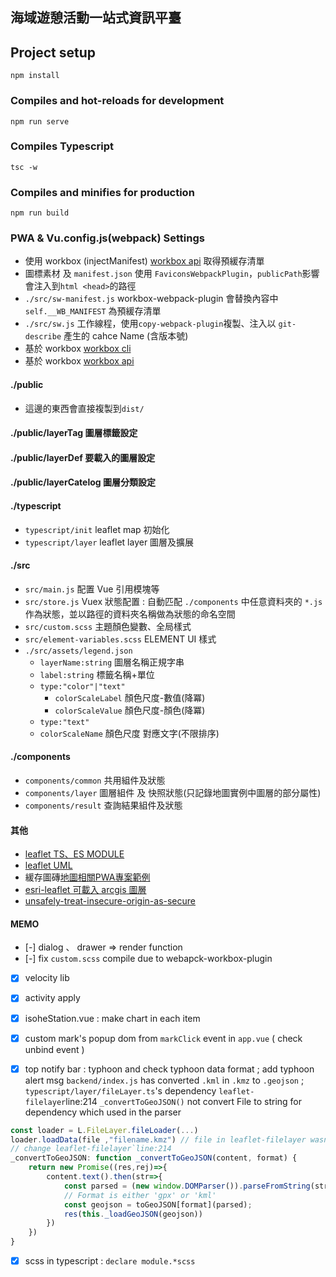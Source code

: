 ## 海域遊憩活動一站式資訊平臺

## Project setup
```
npm install
```

### Compiles and hot-reloads for development
```
npm run serve
```

### Compiles Typescript
```
tsc -w
```

### Compiles and minifies for production
```
npm run build
```

### PWA & Vu.config.js(webpack) Settings
* 使用 workbox (injectManifest) [workbox api](https://developers.google.com/web/tools/workbox/modules/workbox-webpack-plugin) 取得預緩存清單
* 圖標素材 及 `manifest.json` 使用 `FaviconsWebpackPlugin`，`publicPath`影響會注入到`html <head>`的路徑
* `./src/sw-manifest.js` workbox-webpack-plugin 會替換內容中 `self.__WB_MANIFEST` 為預緩存清單
* `./src/sw.js` 工作線程，使用`copy-webpack-plugin`複製、注入以 `git-describe` 產生的 cahce Name (含版本號)
* 基於 workbox [workbox cli](https://letswrite.tw/pwa-workbox-cli/)
* 基於 workbox [workbox api](https://developers.google.com/web/tools/workbox/modules/workbox-webpack-plugin)


#### ./public
* 這邊的東西會直接複製到`dist/`
#### ./public/layerTag 圖層標籤設定
#### ./public/layerDef 要載入的圖層設定
#### ./public/layerCatelog 圖層分類設定

#### ./typescript
* `typescript/init` leaflet map 初始化 
* `typescript/layer` leaflet layer 圖層及擴展

#### ./src
* `src/main.js` 配置 Vue 引用模塊等
* `src/store.js` Vuex 狀態配置 : 自動匹配 `./components` 中任意資料夾的 `*.js` 作為狀態，並以路徑的資料夾名稱做為狀態的命名空間
* `src/custom.scss` 主題顏色變數、全局樣式
* `src/element-variables.scss` ELEMENT UI 樣式
* `./src/assets/legend.json`
    * `layerName:string` 圖層名稱正規字串
    * `label:string` 標籤名稱+單位
    * `type:"color"|"text"`
        * `colorScaleLabel` 顏色尺度-數值(降冪)
        * `colorScaleValue` 顏色尺度-顏色(降冪)
    * `type:"text"`
    * `colorScaleName` 顏色尺度 對應文字(不限排序)

#### ./components
* `components/common` 共用組件及狀態
* `components/layer` 圖層組件 及 快照狀態(只記錄地圖實例中圖層的部分屬性)
* `components/result` 查詢結果組件及狀態

#### 其他
* [leaflet TS、ES MODULE](https://cli.vuejs.org/config/)
* [leaflet UML](https://leafletjs.com/examples/extending/class-diagram.html)
* 緩存圖磚[地圖相關PWA專案範例](https://github.com/reyemtm/pwa-maps)
* [esri-leaflet 可載入 arcgis 圖層](http://esri.github.io/esri-leaflet)
* [unsafely-treat-insecure-origin-as-secure](https://stackoverflow.com/questions/40696280/unsafely-treat-insecure-origin-as-secure-flag-is-not-working-on-chrome)

#### MEMO
- [-] dialog 、 drawer => render function
- [-] fix `custom.scss` compile due to webapck-workbox-plugin  
- [X] velocity lib
- [X] activity apply
- [X] isoheStation.vue : make chart in each item
- [X] custom mark's popup dom from `markClick` event in `app.vue` ( check unbind event )

- [X] top notify bar : typhoon and check typhoon data format ; add typhoon alert msg `backend/index.js` has converted `.kml` in `.kmz` to `.geojson` ; `typescript/layer/fileLayer.ts`'s dependency `leaflet-filelayer`line:214 `_convertToGeoJSON()` not convert File to string for dependency which used in the parser
``` js
const loader = L.FileLayer.fileLoader(...)
loader.loadData(file ,"filename.kmz") // file in leaflet-filelayer wasn't converted string
// change leaflet-filelayer`line:214
_convertToGeoJSON: function _convertToGeoJSON(content, format) {
    return new Promise((res,rej)=>{
        content.text().then(str=>{
            const parsed = (new window.DOMParser()).parseFromString(str, 'text/xml')
            // Format is either 'gpx' or 'kml'
            const geojson = toGeoJSON[format](parsed);
            res(this._loadGeoJSON(geojson))
        })
    })
}
```
- [X] scss in typescript : `declare module.*scss`